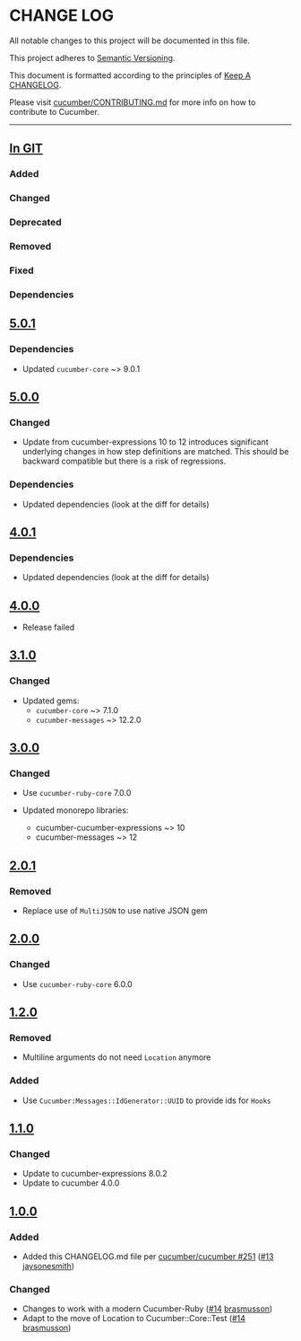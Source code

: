 # CHANGE LOG

All notable changes to this project will be documented in this file.

This project adheres to [Semantic Versioning](http://semver.org).

This document is formatted according to the principles of [Keep A CHANGELOG](http://keepachangelog.com).

Please visit [cucumber/CONTRIBUTING.md](https://github.com/cucumber/cucumber/blob/master/CONTRIBUTING.md) for more info on how to contribute to Cucumber.

---

## [In GIT](https://github.com/cucumber/cucumber-ruby-wire/compare/v5.0.1...main)

### Added

### Changed

### Deprecated

### Removed

### Fixed

### Dependencies

## [5.0.1](https://github.com/cucumber/cucumber-ruby-wire/compare/v5.0.0...v5.0.1)

### Dependencies

- Updated `cucumber-core` ~> 9.0.1

## [5.0.0](https://github.com/cucumber/cucumber-ruby-wire/compare/v4.0.1...v5.0.0)

### Changed

- Update from cucumber-expressions 10 to 12 introduces significant underlying changes
  in how step definitions are matched. This should be backward compatible but there
  is a risk of regressions.

### Dependencies

- Updated dependencies (look at the diff for details)

## [4.0.1](https://github.com/cucumber/cucumber-ruby-wire/compare/v4.0.0...v4.0.1)

### Dependencies

- Updated dependencies (look at the diff for details)

## [4.0.0](https://github.com/cucumber/cucumber-ruby-wire/compare/v3.1.0...v4.0.0)

- Release failed

## [3.1.0](https://github.com/cucumber/cucumber-ruby-wire/compare/v3.0.0...v3.1.0)

### Changed

- Updated gems:
  - `cucumber-core` ~> 7.1.0
  - `cucumber-messages` ~> 12.2.0

## [3.0.0](https://github.com/cucumber/cucumber-ruby-wire/compare/v2.0.1...v3.0.0)

### Changed

- Use `cucumber-ruby-core` 7.0.0

- Updated monorepo libraries:
  - cucumber-cucumber-expressions ~> 10
  - cucumber-messages ~> 12

## [2.0.1](https://github.com/cucumber/cucumber-ruby-wire/compare/v2.0.0...v2.0.1)

### Removed

- Replace use of `MultiJSON` to use native JSON gem

## [2.0.0](https://github.com/cucumber/cucumber-ruby-wire/compare/v1.2.0...v2.0.0)

### Changed

- Use `cucumber-ruby-core` 6.0.0

## [1.2.0](https://github.com/cucumber/cucumber-ruby-wire/compare/v1.1.0...v1.2.0)

### Removed

- Multiline arguments do not need `Location` anymore

### Added

- Use `Cucumber:Messages::IdGenerator::UUID` to provide ids for `Hooks`

## [1.1.0](https://github.com/cucumber/cucumber-ruby-wire/compare/v1.0.0...v1.1.0)

### Changed

- Update to cucumber-expressions 8.0.2
- Update to cucumber 4.0.0

## [1.0.0](https://github.com/cucumber/cucumber-ruby-wire/compare/v0.0.1...v1.0.0)

### Added

- Added this CHANGELOG.md file per [cucumber/cucumber #251](https://github.com/cucumber/cucumber/issues/251) ([#13](https://github.com/cucumber/cucumber-ruby-wire/pull/13) [jaysonesmith](https://github.com/jaysonesmith))

### Changed

- Changes to work with a modern Cucumber-Ruby ([#14](https://github.com/cucumber/cucumber-ruby-wire/pull/14) [brasmusson](https://github.com/brasmusson))
- Adapt to the move of Location to Cucumber::Core::Test ([#14](https://github.com/cucumber/cucumber-ruby-wire/pull/14) [brasmusson](https://github.com/brasmusson))

<!-- Contributors -->

[brasmusson]: https://github.com/brasmusson
[jaysonesmith]: https://github.com/jaysonesmith
[junaruga]: https://github.com/junaruga
[mattwynne]: https://github.com/mattwynne
[olleolleolle]: https://github.com/olleolleolle
